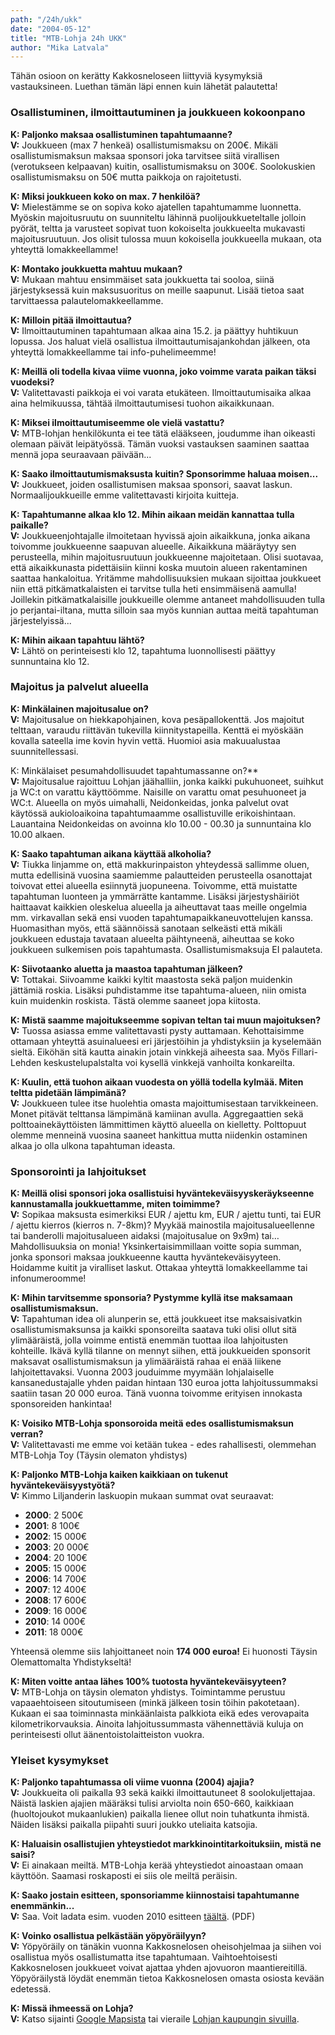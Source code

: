 ```yaml
---
path: "/24h/ukk"
date: "2004-05-12"
title: "MTB-Lohja 24h UKK"
author: "Mika Latvala"
---
```

Tähän osioon on kerätty Kakkosneloseen liittyviä kysymyksiä vastauksineen. Luethan tämän läpi ennen kuin lähetät palautetta!

### Osallistuminen, ilmoittautuminen ja joukkueen kokoonpano

**K: Paljonko maksaa osallistuminen tapahtumaanne?** <br/>
**V:** Joukkueen (max 7 henkeä) osallistumismaksu on 200€. Mikäli osallistumismaksun maksaa sponsori joka tarvitsee siitä virallisen (verotukseen kelpaavan) kuitin, osallistumismaksu on 300€. Soolokuskien osallistumismaksu on 50€ mutta paikkoja on rajoitetusti.

**K: Miksi joukkueen koko on max. 7 henkilöä?** <br/>
**V:** Mielestämme se on sopiva koko ajatellen tapahtumamme luonnetta. Myöskin majoitusruutu on suunniteltu lähinnä puolijoukkueteltalle jolloin pyörät, teltta ja varusteet sopivat tuon kokoiselta joukkueelta mukavasti majoitusruutuun. Jos olisit tulossa muun kokoisella joukkueella mukaan, ota yhteyttä lomakkeellamme!

**K: Montako joukkuetta mahtuu mukaan?** <br/>
**V:** Mukaan mahtuu ensimmäiset sata joukkuetta tai sooloa, siinä järjestyksessä kuin maksusuoritus on meille saapunut. Lisää tietoa saat tarvittaessa palautelomakkeellamme.

**K: Milloin pitää ilmoittautua?** <br/>
**V:** Ilmoittautuminen tapahtumaan alkaa aina 15.2. ja päättyy huhtikuun lopussa. Jos haluat vielä osallistua ilmoittautumisajankohdan jälkeen, ota yhteyttä lomakkeellamme tai info-puhelimeemme!

**K: Meillä oli todella kivaa viime vuonna, joko voimme varata paikan täksi vuodeksi?** <br/>
**V:** Valitettavasti paikkoja ei voi varata etukäteen. Ilmoittautumisaika alkaa aina helmikuussa, tähtää ilmoittautumisesi tuohon aikaikkunaan.

**K: Miksei ilmoittautumiseemme ole vielä vastattu?** <br/>
**V:** MTB-lohjan henkilökunta ei tee tätä elääkseen, joudumme ihan oikeasti olemaan päivät leipätyössä. Tämän vuoksi vastauksen saaminen saattaa mennä jopa seuraavaan päivään...

**K: Saako ilmoittautumismaksusta kuitin? Sponsorimme haluaa moisen...** <br/>
**V:** Joukkueet, joiden osallistumisen maksaa sponsori, saavat laskun. Normaalijoukkueille emme valitettavasti kirjoita kuitteja.

**K: Tapahtumanne alkaa klo 12. Mihin aikaan meidän kannattaa tulla paikalle?** <br/>
**V:** Joukkueenjohtajalle ilmoitetaan hyvissä ajoin aikaikkuna, jonka aikana toivomme joukkueenne saapuvan alueelle. Aikaikkuna määräytyy sen perusteella, mihin majoitusruutuun joukkueenne majoitetaan. Olisi suotavaa, että aikaikkunasta pidettäisiin kiinni koska muutoin alueen rakentaminen saattaa hankaloitua. Yritämme mahdollisuuksien mukaan sijoittaa joukkueet niin että pitkämatkalaisten ei tarvitse tulla heti ensimmäisenä aamulla! Joillekin pitkämatkalaisille joukkueille olemme antaneet mahdollisuuden tulla jo perjantai-iltana, mutta silloin saa myös kunnian auttaa meitä tapahtuman järjestelyissä...

**K: Mihin aikaan tapahtuu lähtö?** <br/>
**V:** Lähtö on perinteisesti klo 12, tapahtuma luonnollisesti päättyy sunnuntaina klo 12.

### Majoitus ja palvelut alueella

**K: Minkälainen majoitusalue on?** <br/>
**V:** Majoitusalue on hiekkapohjainen, kova pesäpallokenttä. Jos majoitut telttaan, varaudu riittävän tukevilla kiinnitystapeilla. Kenttä ei myöskään kovalla sateella ime kovin hyvin vettä. Huomioi asia makuualustaa suunnitellessasi.

K: Minkälaiset pesumahdollisuudet tapahtumassanne on?** <br/>
**V:** Majoitusalue rajoittuu Lohjan jäähalliin, jonka kaikki pukuhuoneet, suihkut ja WC:t on varattu käyttöömme. Naisille on varattu omat pesuhuoneet ja WC:t. Alueella on myös uimahalli, Neidonkeidas, jonka palvelut ovat käytössä aukioloaikoina tapahtumaamme osallistuville erikoishintaan. Lauantaina Neidonkeidas on avoinna klo 10.00 - 00.30 ja sunnuntaina klo 10.00 alkaen.

**K: Saako tapahtuman aikana käyttää alkoholia?** <br/>
**V:** Tiukka linjamme on, että makkurinpaiston yhteydessä sallimme oluen, mutta edellisinä vuosina saamiemme palautteiden perusteella osanottajat toivovat ettei alueella esiinnytä juopuneena. Toivomme, että muistatte tapahtuman luonteen ja ymmärrätte kantamme. Lisäksi järjestyshäiriöt haittaavat kaikkien oleskelua alueella ja aiheuttavat taas meille ongelmia mm. virkavallan sekä ensi vuoden tapahtumapaikkaneuvottelujen kanssa. Huomasithan myös, että säännöissä sanotaan selkeästi että mikäli joukkueen edustaja tavataan alueelta päihtyneenä, aiheuttaa se koko joukkueen sulkemisen pois tapahtumasta. Osallistumismaksuja EI palauteta.

**K: Siivotaanko aluetta ja maastoa tapahtuman jälkeen?** <br/>
**V:** Tottakai. Siivoamme kaikki kyltit maastosta sekä paljon muidenkin jättämiä roskia. Lisäksi puhdistamme itse tapahtuma-alueen, niin omista kuin muidenkin roskista. Tästä olemme saaneet jopa kiitosta.

**K: Mistä saamme majoitukseemme sopivan teltan tai muun majoituksen?** <br/>
**V:** Tuossa asiassa emme valitettavasti pysty auttamaan. Kehottaisimme ottamaan yhteyttä asuinalueesi eri järjestöihin ja yhdistyksiin ja kyselemään sieltä. Eiköhän sitä kautta ainakin jotain vinkkejä aiheesta saa. Myös Fillari-Lehden keskustelupalstalta voi kysellä vinkkejä vanhoilta konkareilta.

**K: Kuulin, että tuohon aikaan vuodesta on yöllä todella kylmää. Miten teltta pidetään lämpimänä?** <br/>
**V:** Joukkueen tulee itse huolehtia omasta majoittumisestaan tarvikkeineen. Monet pitävät telttansa lämpimänä kamiinan avulla. Aggregaattien sekä polttoainekäyttöisten lämmittimen käyttö alueella on kielletty. Polttopuut olemme menneinä vuosina saaneet hankittua mutta niidenkin ostaminen alkaa jo olla ulkona tapahtuman ideasta.

### Sponsorointi ja lahjoitukset 

**K: Meillä olisi sponsori joka osallistuisi hyväntekeväisyyskeräykseenne kannustamalla joukkuettamme, miten toimimme?** <br/>
**V:** Sopikaa maksusta esimerkiksi EUR / ajettu km, EUR / ajettu tunti, tai EUR / ajettu kierros (kierros n. 7-8km)? Myykää mainostila majoitusalueellenne tai banderolli majoitusalueen aidaksi (majoitusalue on 9x9m) tai… Mahdollisuuksia on monia! Yksinkertaisimmillaan voitte sopia summan, jonka sponsori maksaa joukkueenne kautta hyväntekeväisyyteen. Hoidamme kuitit ja viralliset laskut. Ottakaa yhteyttä lomakkeellamme tai infonumeroomme! 

**K: Mihin tarvitsemme sponsoria? Pystymme kyllä itse maksamaan osallistumismaksun.** <br/>
**V:** Tapahtuman idea oli alunperin se, että joukkueet itse maksaisivatkin osallistumismaksunsa ja kaikki sponsoreilta saatava tuki olisi ollut sitä ylimääräistä, jolla voimme entistä enemmän tuottaa iloa lahjoitusten kohteille. Ikävä kyllä tilanne on mennyt siihen, että joukkueiden sponsorit maksavat osallistumismaksun ja ylimääräistä rahaa ei enää liikene lahjoitettavaksi. Vuonna 2003 jouduimme myymään lohjalaiselle kansanedustajalle yhden paidan hintaan 130 euroa jotta lahjoitussummaksi saatiin tasan 20 000 euroa. Tänä vuonna toivomme erityisen innokasta sponsoreiden hankintaa!

**K: Voisiko MTB-Lohja sponsoroida meitä edes osallistumismaksun verran?** <br/>
**V:** Valitettavasti me emme voi ketään tukea - edes rahallisesti, olemmehan MTB-Lohja Toy (Täysin olematon yhdistys)

**K: Paljonko MTB-Lohja kaiken kaikkiaan on tukenut hyväntekeväisyystyötä?** <br/>
**V:** Kimmo Liljanderin laskuopin mukaan summat ovat seuraavat:

- **2000**: 2 500€
- **2001**: 8 100€
- **2002**: 15 000€
- **2003**: 20 000€
- **2004**: 20 100€
- **2005**: 15 000€
- **2006**: 14 700€
- **2007**: 12 400€
- **2008**: 17 600€
- **2009**: 16 000€
- **2010**: 14 000€
- **2011**: 18 000€

Yhteensä olemme siis lahjoittaneet noin **174 000 euroa!** Ei huonosti Täysin Olemattomalta Yhdistykseltä!

**K: Miten voitte antaa lähes 100% tuotosta hyväntekeväisyyteen?** <br/>
**V:** MTB-Lohja on täysin olematon yhdistys. Toimintamme perustuu vapaaehtoiseen sitoutumiseen (minkä jälkeen tosin töihin pakotetaan). Kukaan ei saa toiminnasta minkäänlaista palkkiota eikä edes verovapaita kilometrikorvauksia. Ainoita lahjoitussummasta vähennettäviä kuluja on perinteisesti ollut äänentoistolaitteiston vuokra.

### Yleiset kysymykset

**K: Paljonko tapahtumassa oli viime vuonna (2004) ajajia?** <br/>
**V:** Joukkueita oli paikalla 93 sekä kaikki ilmoittautuneet 8 soolokuljettajaa. Näistä laskien ajajien määräksi tulisi arviolta noin 650-660, kaikkiaan (huoltojoukot mukaanlukien) paikalla lienee ollut noin tuhatkunta ihmistä. Näiden lisäksi paikalla piipahti suuri joukko uteliaita katsojia.

**K: Haluaisin osallistujien yhteystiedot markkinointitarkoituksiin, mistä ne saisi?** <br/>
**V:** Ei ainakaan meiltä. MTB-Lohja kerää yhteystiedot ainoastaan omaan käyttöön. Saamasi roskaposti ei siis ole meiltä peräisin.

**K: Saako jostain esitteen, sponsoriamme kiinnostaisi tapahtumanne enemmänkin...** <br/>
**V:** Saa. Voit ladata esim. vuoden 2010 esitteen [täältä](/img/24h-2010-esite.pdf). (PDF)

**K: Voinko osallistua pelkästään yöpyöräilyyn?** <br/>
**V:** Yöpyöräily on tänäkin vuonna Kakkosnelosen oheisohjelmaa ja siihen voi osallistua myös osallistumatta itse tapahtumaan. Vaihtoehtoisesti Kakkosnelosen joukkueet voivat ajattaa yhden ajovuoron maantiereitillä. Yöpyöräilystä löydät enemmän tietoa Kakkosnelosen omasta osiosta kevään edetessä.

**K: Missä ihmeessä on Lohja?** <br/>
**V:** Katso sijainti [Google Mapsista](http://maps.google.com/maps?f=q&hl=en&geocode=&q=lohja&sll=60.33351,24.321615&sspn=0.128295,0.258865&ie=UTF8&ll=60.35413,24.537964&spn=1.003984,2.095642&z=9&iwloc=addr) tai vieraile [Lohjan kaupungin sivuilla](http://www.lohja.fi/).
